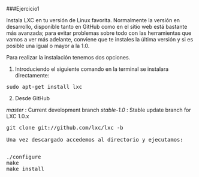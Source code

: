 ###Ejercicio1

[GitHub]:https://github.com/lxc/lxc
[sitio web]:https://linuxcontainers.org/lxc/getting-started/

Instala LXC en tu versión de Linux favorita. Normalmente la versión en desarrollo, disponible tanto en GitHub como en el sitio web está bastante más avanzada; para evitar problemas sobre todo con las herramientas que vamos a ver más adelante, conviene que te instales la última versión y si es posible una igual o mayor a la 1.0.

Para realizar la instalación tenemos dos opciones.

1. Introduciendo el siguiente comando en la terminal se instalara directamente:

<pre>sudo apt-get install lxc</pre>

2. Desde GitHub

*master* : Current development branch
*stable-1.0* : Stable update branch for LXC 1.0.x

<pre>git clone git://github.com/lxc/lxc -b <branch name></branch>

Una vez descargado accedemos al directorio y ejecutamos:

<pre>./configure
make
make install</pre>